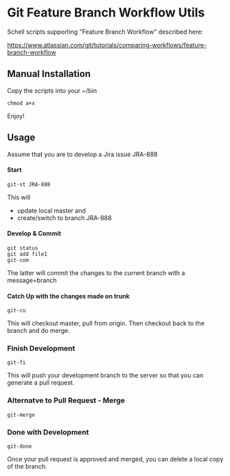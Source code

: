 # Git Feature Branch Workflow Utils
Schell scripts supporting "Feature Branch Workflow" described here:

https://www.atlassian.com/git/tutorials/comparing-workflows/feature-branch-workflow

## Manual Installation
Copy the scripts into your 
~/bin
```
chmod a+x
```

Enjoy!

## Usage
Assume that you are to develop a Jira issue JRA-888

#### Start
```
git-st JRA-888
```

This will 
 - update local master and 
 - create/switch to branch JRA-888

#### Develop & Commit
```
git status
git add file1
git-com
```

The latter will commit the changes to the current branch with a message=branch

#### Catch Up with the changes made on trunk
```
git-cu
```

This will checkout master, pull from origin.  Then checkout back to the branch and do merge.

### Finish Development
```
git-fi
```

This will push your development branch to the server so that you can generate a pull request.

### Alternatve to Pull Request - Merge
```
git-merge
```

### Done with Development
```
git-done
```

Once your pull request is approved and merged, you can delete a local copy of the branch.


